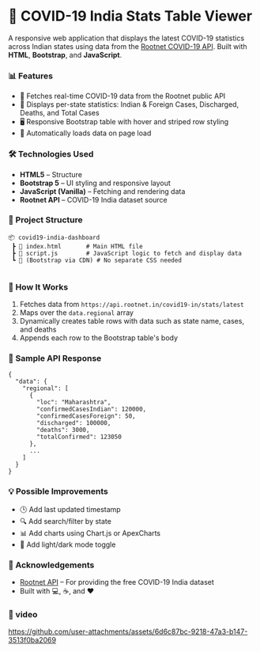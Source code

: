 # 🦠 COVID-19 India Stats Table Viewer

  <p>A responsive web application that displays the latest COVID-19 statistics across Indian states using data from the <a href="https://api.rootnet.in/" target="_blank">Rootnet COVID-19 API</a>. Built with <strong>HTML</strong>, <strong>Bootstrap</strong>, and <strong>JavaScript</strong>.</p>

  <h3>📊 Features</h3>
  <ul>
    <li>📡 Fetches real-time COVID-19 data from the Rootnet public API</li>
    <li>📍 Displays per-state statistics: Indian & Foreign Cases, Discharged, Deaths, and Total Cases</li>
    <li>🖥️ Responsive Bootstrap table with hover and striped row styling</li>
    <li>🔄 Automatically loads data on page load</li>
  </ul>

  <h3>🛠️ Technologies Used</h3>
  <ul>
    <li><strong>HTML5</strong> – Structure</li>
    <li><strong>Bootstrap 5</strong> – UI styling and responsive layout</li>
    <li><strong>JavaScript (Vanilla)</strong> – Fetching and rendering data</li>
    <li><strong>Rootnet API</strong> – COVID-19 India dataset source</li>
  </ul>

  <h3>📂 Project Structure</h3>
  <pre><code>📦 covid19-india-dashboard
 ┣ 📄 index.html       # Main HTML file
 ┣ 📄 script.js        # JavaScript logic to fetch and display data
 ┗ 📄 (Bootstrap via CDN) # No separate CSS needed
  </code></pre>

  <h3>🔧 How It Works</h3>
  <ol>
    <li>Fetches data from <code>https://api.rootnet.in/covid19-in/stats/latest</code></li>
    <li>Maps over the <code>data.regional</code> array</li>
    <li>Dynamically creates table rows with data such as state name, cases, and deaths</li>
    <li>Appends each row to the Bootstrap table's body</li>
  </ol>

  <h3>📡 Sample API Response</h3>
  <pre><code>{
  "data": {
    "regional": [
      {
        "loc": "Maharashtra",
        "confirmedCasesIndian": 120000,
        "confirmedCasesForeign": 50,
        "discharged": 100000,
        "deaths": 3000,
        "totalConfirmed": 123050
      },
      ...
    ]
  }
}</code></pre>

  <h3>💡 Possible Improvements</h3>
  <ul>
    <li>🕒 Add last updated timestamp</li>
    <li>🔍 Add search/filter by state</li>
    <li>📊 Add charts using Chart.js or ApexCharts</li>
    <li>🌙 Add light/dark mode toggle</li>
  </ul>

  <h3>🙌 Acknowledgements</h3>
  <ul>
    <li><a href="https://api.rootnet.in/" target="_blank">Rootnet API</a> – For providing the free COVID-19 India dataset</li>
    <li>Built with 💻, ☕, and ❤️</li>
  </ul>

  <h3>🎥 video</h3>

https://github.com/user-attachments/assets/6d6c87bc-9218-47a3-b147-3513f0ba2069

